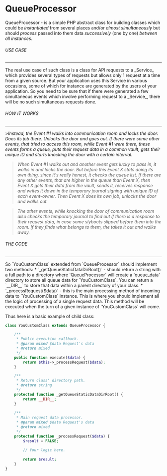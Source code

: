 # QueueProcessor
QueueProcessor - is a simple PHP abstract class for building classes which could be _instantiated_ from several places and/or _almost simultaneously_ but should _process_ passed into them data _successively_ (one by one) _between all instances_.

###### USE CASE
<hr/>
The real use case of such class is a class for API requests to a _Service_ which provides several types of requests but allows only 1 request at a time from a given source. But your application uses this Service in various occasions, some of which for instance are generated by the users of your application. So you need to be sure that if there were generated a few simultaneous events which involve performing request to a _Service_, there will be no such simultaneous requests done.

###### HOW IT WORKS
<hr/>
><em>Instead, the Event #1 walks into communication room and locks the door. Does its job there. Unlocks the door and goes out. If there were some other events, that tried to access this room, while Event #1 were there, these events forms a queue, puts their request data in a common vault, gets their unique ID and starts knocking the door with a certain interval.</em>

><em>When Event #1 walks out and another event gets lucky to pass in, it walks in and locks the door. But before this Event X stats doing its own thing, since it's really honest, it checks the queue list. If there are any other events, that are higher in the queue than Event X, then Event X gets their data from the vault, sends it, receives response and writes it down in the temporary journal signing with unique ID of each event-owner. Then Event X does its own job, unlocks the door and walks out.</em>

><em>The other events, while knocking the door of communication room also checks the temporary journal to find out if there is a response to their request data, in case some slyboots slipped before them into the room. If they finds what belongs to them, the takes it out and walks away.</em>

###### THE CODE
<hr/>
So `YouCustomClass` extended from `QueueProcessor` should implement two methods:
* `_getQueueStaticDataDirRoot()` - should return a string with a full path to a directory where `QueueProcessor` will create a 'queue_data' directory to store all queue data for `YouCustomClass`. You can return a `__DIR__` to store that data within a parent directory of your class.
* `_processRequest($data)` - this is the main processing method of incoming data to `YouCustomClass` instance. This is where you should implement all the logic of processing of a single request data. This method will be executed when the turn of a given instance of `YouCustomClass` will come.

Thus here is a basic example of child class:
```PHP
class YouCustomClass extends QueueProcessor {

    /**
     * Public execution callback.
     * @param mixed $data Request's data
     * @return mixed
     */
    public function execute($data) {
        return $this->_processRequest($data);
    }

    /**
     * Return class' directory path.
     * @return string
     */
    protected function _getQueueStaticDataDirRoot() {
        return __DIR__;
	}
	  
    /**
     * Main request data processor.
     * @param mixed $data Request's data
     * @return mixed
     */
    protected function _processRequest($data) {
        $result = FALSE;
        
        // Your logic here.
        
        return $result;
    }
}
```
